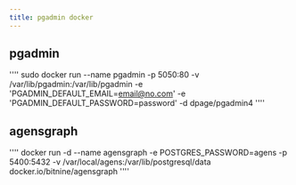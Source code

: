 ```yaml
---
title: pgadmin docker
---
```


## pgadmin
''''
sudo docker run --name pgadmin -p 5050:80 -v /var/lib/pgadmin:/var/lib/pgadmin  -e 'PGADMIN_DEFAULT_EMAIL=email@no.com' -e 'PGADMIN_DEFAULT_PASSWORD=password' -d dpage/pgadmin4
''''
## agensgraph
''''
docker run -d     --name agensgraph     -e POSTGRES_PASSWORD=agens -p 5400:5432 -v /var/local/agens:/var/lib/postgresql/data docker.io/bitnine/agensgraph 
''''
